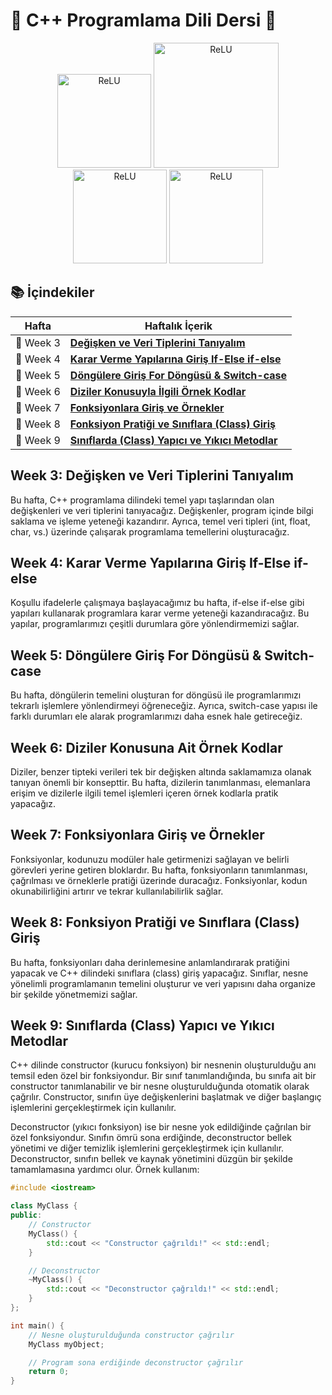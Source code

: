 # 🚀 C++ Programlama Dili Dersi 🚀

<p align="center">
<img src="https://github.com/YusufsKaygusuz/Deneyap_Software_Techn/assets/86704802/cd98b111-b66c-4ddb-b0c4-f62ce0ab8b46" alt="ReLU" width="150"/>
<img src="https://github.com/YusufsKaygusuz/Deneyap_Software_Techn/assets/86704802/7bfa61ee-d340-41b9-8855-dec4c561744f" alt="ReLU" width="200"/> 
<img src="https://github.com/YusufsKaygusuz/Deneyap_Software_Techn/assets/86704802/a4e54abd-9ff4-4d8f-b784-bd0653e9b8f3" alt="ReLU" width="150"/>
<img src="https://github.com/YusufsKaygusuz/Deneyap_Software_Techn/assets/86704802/a90a23b8-0c21-40ee-9617-b17d2858b100" alt="ReLU" width="150"/>

</p>




## 📚 İçindekiler
| Hafta | Haftalık İçerik                             |
|-------|--------------------------------------------|
| 📆 Week 3 | [**Değişken ve Veri Tiplerini Tanıyalım**](#week-3-değişken-ve-veri-tiplerini-tanıyalım) |
| 📆 Week 4 | [**Karar Verme Yapılarına Giriş If-Else if-else**](#week-4-karar-verme-yapılarına-giriş-if-else-if-else) |
| 📆 Week 5 | [**Döngülere Giriş For Döngüsü & Switch-case**](#week-5-döngülere-giriş-for-döngüsü--switch-case) |
| 📆 Week 6 | [**Diziler Konusuyla İlgili Örnek Kodlar**](#week-6-diziler-konusuna-ait-örnek-kodlar)         |
| 📆 Week 7 | [**Fonksiyonlara Giriş ve Örnekler**](#week-7-fonksiyonlara-giriş-ve-örnekler) |
| 📆 Week 8 | [**Fonksiyon Pratiği ve Sınıflara (Class) Giriş**](#week-8-fonksiyon-pratiği-ve-sınıflara-class-giriş) |
| 📆 Week 9 | [**Sınıflarda (Class) Yapıcı ve Yıkıcı Metodlar**](#week-9-sınıflarda-class-yapıcı-ve-yıkıcı-metodlar) |

## Week 3: Değişken ve Veri Tiplerini Tanıyalım

Bu hafta, C++ programlama dilindeki temel yapı taşlarından olan değişkenleri ve veri tiplerini tanıyacağız. Değişkenler, program içinde bilgi saklama ve işleme yeteneği kazandırır. Ayrıca, temel veri tipleri (int, float, char, vs.) üzerinde çalışarak programlama temellerini oluşturacağız.

## Week 4: Karar Verme Yapılarına Giriş If-Else if-else

Koşullu ifadelerle çalışmaya başlayacağımız bu hafta, if-else if-else gibi yapıları kullanarak programlara karar verme yeteneği kazandıracağız. Bu yapılar, programlarımızı çeşitli durumlara göre yönlendirmemizi sağlar.

## Week 5: Döngülere Giriş For Döngüsü & Switch-case

Bu hafta, döngülerin temelini oluşturan for döngüsü ile programlarımızı tekrarlı işlemlere yönlendirmeyi öğreneceğiz. Ayrıca, switch-case yapısı ile farklı durumları ele alarak programlarımızı daha esnek hale getireceğiz.

## Week 6: Diziler Konusuna Ait Örnek Kodlar

Diziler, benzer tipteki verileri tek bir değişken altında saklamamıza olanak tanıyan önemli bir konsepttir. Bu hafta, dizilerin tanımlanması, elemanlara erişim ve dizilerle ilgili temel işlemleri içeren örnek kodlarla pratik yapacağız.

## Week 7: Fonksiyonlara Giriş ve Örnekler

Fonksiyonlar, kodunuzu modüler hale getirmenizi sağlayan ve belirli görevleri yerine getiren bloklardır. Bu hafta, fonksiyonların tanımlanması, çağrılması ve örneklerle pratiği üzerinde duracağız. Fonksiyonlar, kodun okunabilirliğini artırır ve tekrar kullanılabilirlik sağlar.

## Week 8: Fonksiyon Pratiği ve Sınıflara (Class) Giriş

Bu hafta, fonksiyonları daha derinlemesine anlamlandırarak pratiğini yapacak ve C++ dilindeki sınıflara (class) giriş yapacağız. Sınıflar, nesne yönelimli programlamanın temelini oluşturur ve veri yapısını daha organize bir şekilde yönetmemizi sağlar.

## Week 9: Sınıflarda (Class) Yapıcı ve Yıkıcı Metodlar

C++ dilinde constructor (kurucu fonksiyon) bir nesnenin oluşturulduğu anı temsil eden özel bir fonksiyondur. Bir sınıf tanımlandığında, bu sınıfa ait bir constructor tanımlanabilir ve bir nesne oluşturulduğunda otomatik olarak çağrılır. Constructor, sınıfın üye değişkenlerini başlatmak ve diğer başlangıç işlemlerini gerçekleştirmek için kullanılır.

Deconstructor (yıkıcı fonksiyon) ise bir nesne yok edildiğinde çağrılan bir özel fonksiyondur. Sınıfın ömrü sona erdiğinde, deconstructor bellek yönetimi ve diğer temizlik işlemlerini gerçekleştirmek için kullanılır. Deconstructor, sınıfın bellek ve kaynak yönetimini düzgün bir şekilde tamamlamasına yardımcı olur.
Örnek kullanım:
```cpp
#include <iostream>

class MyClass {
public:
    // Constructor
    MyClass() {
        std::cout << "Constructor çağrıldı!" << std::endl;
    }

    // Deconstructor
    ~MyClass() {
        std::cout << "Deconstructor çağrıldı!" << std::endl;
    }
};

int main() {
    // Nesne oluşturulduğunda constructor çağrılır
    MyClass myObject;

    // Program sona erdiğinde deconstructor çağrılır
    return 0;
}
```

